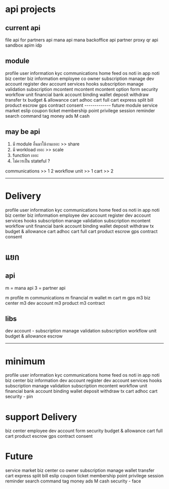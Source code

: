 # api projects

## current api
file api
for partners api
mana api
mana backoffice api
partner proxy
qr api
sandbox apim
idp

## module
profile
    user information
    kyc
communications
    home feed
    os noti
    in app noti
biz center
    biz information
    employee
    co owner
    subscription manage
dev account
    register dev account
    services
    hooks
    subscription
        manage
        validation subscription
    mcontent
        mcontent
        mcontent option
    form
        security
workflow unit
financial
    bank account binding
wallet
    deposit
    withdraw
    transfer
    tx
budget & allowance
cart
    adhoc cart
    full cart
    express
    split bill
product
escrow
gps
contract
    consent
------------- future module
service market
eslip
    coupon
    ticket
membership
    point
privilege
session reminder
search
    command
tag money
ads
M cash

## may be api
1. มี module อื่นมาใช้งานเยอะ >> share
2. มี workload เยอะ >> scale
3. function เยอะ
4. ไม่ควรเป็น stateful ?

communications >> 1 2
workflow unit >> 1
cart >> 2

----------------------------------------------------

# Delivery
profile
    user information
    kyc
communications
    home feed
    os noti
    in app noti
biz center
    biz information
    employee
dev account
    register dev account
    services
    hooks
    subscription
        manage
        validation subscription
    mcontent
workflow unit
financial
    bank account binding
wallet
    deposit
    withdraw
    tx
budget & allowance
cart
    adhoc cart
    full cart
product
escrow
gps
contract
    consent

# แยก

## api
m = mana api
3 = partner api

m  profile
m  communications
m  financial
m  wallet
m  cart
m  gps
m3 biz center
m3 dev account
m3 product
m3 contract

## libs
dev account - subscription
    manage
    validation subscription
workflow unit
budget & allowance
escrow

------------------------------------------------------------
# minimum
profile
    user information
    kyc
communications
    home feed
    os noti
    in app noti
biz center
    biz information
dev account
    register dev account
    services
    hooks
    subscription
        manage
        validation subscription
    mcontent
workflow unit
financial
    bank account binding
wallet
    deposit
    withdraw
    tx
cart
    adhoc cart
security
    - pin

# support Delivery
biz center
    employee
dev account
    form
        security
budget & allowance
cart
    full cart
product
escrow
gps
contract
    consent

# Future
service market
biz center
    co owner
    subscription manage
wallet
    transfer
cart
    express
    split bill
eslip
    coupon
    ticket
membership
    point
privilege
session reminder
search
    command
tag money
ads
M cash
security
    - face

